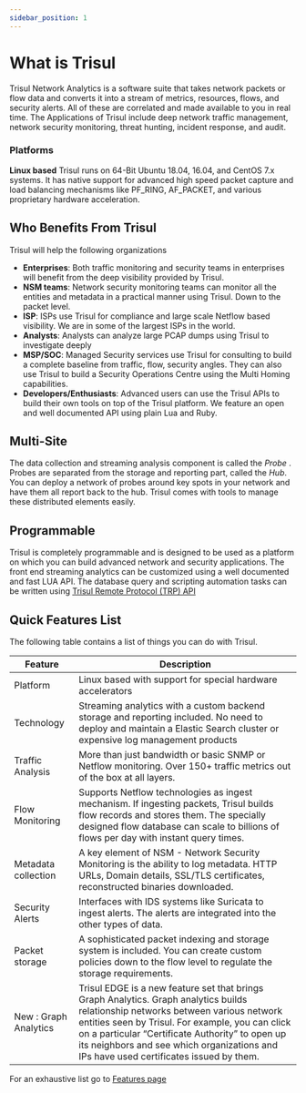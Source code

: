 ```yaml
---
sidebar_position: 1
---
```


# What is Trisul

Trisul Network Analytics is a software suite that takes network packets
or flow data and converts it into a stream of metrics, resources, flows,
and security alerts. All of these are correlated and made available to
you in real time. The Applications of Trisul include deep network traffic
management, network security monitoring, threat hunting, incident
response, and audit.

### Platforms

**Linux based** Trisul runs on 64-Bit Ubuntu 18.04, 16.04, and CentOS
7.x systems. It has native support for advanced high speed packet
capture and load balancing mechanisms like PF_RING, AF_PACKET, and
various proprietary hardware acceleration.

## Who Benefits From Trisul

Trisul will help the following organizations

- **Enterprises**: Both traffic monitoring and security teams in
  enterprises will benefit from the deep visibility provided by Trisul.
- **NSM teams**: Network security monitoring teams can monitor all the entities and metadata in a practical manner using Trisul. Down to
  the packet level.
- **ISP**: ISPs use Trisul for compliance and large scale Netflow based
  visibility. We are in some of the largest ISPs in the world.
- **Analysts**: Analysts can analyze large PCAP dumps using Trisul to
  investigate deeply
- **MSP/SOC**: Managed Security services use Trisul for consulting to
  build a complete baseline from traffic, flow, security angles. They
  can also use Trisul to build a Security Operations Centre using the
  Multi Homing capabilities.
- **Developers/Enthusiasts**: Advanced users can use the Trisul APIs to
  build their own tools on top of the Trisul platform. We feature an
  open and well documented API using plain Lua and Ruby.

## Multi-Site

The data collection and streaming analysis component is called the
*Probe* . Probes are separated from the storage and reporting part,
called the *Hub*. You can deploy a network of probes around key spots in
your network and have them all report back to the hub. Trisul comes with
tools to manage these distributed elements easily.

## Programmable

Trisul is completely programmable and is designed to be used as a
platform on which you can build advanced network and security
applications. The front end streaming analytics can be customized using
a well documented and fast LUA API. The database query and scripting
automation tasks can be written using [Trisul Remote Protocol (TRP)
API](/docs/lua)

## Quick Features List

The following table contains a list of things you can do with Trisul.

| Feature               | Description    |
| --------------------- | ----------|
| Platform              | Linux based with support for special hardware accelerators   |
| Technology            | Streaming analytics with a custom backend storage and reporting included. No need to deploy and maintain a Elastic Search cluster or expensive log management products  |
| Traffic Analysis      | More than just bandwidth or basic SNMP or Netflow monitoring. Over 150+ traffic metrics out of the box at all layers.   |
| Flow Monitoring       | Supports Netflow technologies as ingest mechanism. If ingesting packets, Trisul builds flow records and stores them. The specially designed flow database can scale to billions of flows per day with instant query times.   |
| Metadata collection   | A key element of NSM - Network Security Monitoring is the ability to log metadata. HTTP URLs, Domain details, SSL/TLS certificates, reconstructed binaries downloaded. |
| Security Alerts       | Interfaces with IDS systems like Suricata to ingest alerts. The alerts are integrated into the other types of data.    |
| Packet storage        | A sophisticated packet indexing and storage system is included. You can create custom policies down to the flow level to regulate the storage requirements.   |
| New : Graph Analytics | Trisul EDGE is a new feature set that brings Graph Analytics. Graph analytics builds relationship networks between various network entities seen by Trisul. For example, you can click on a particular “Certificate Authority” to open up its neighbors and see which organizations and IPs have used certificates issued by them. |

For an exhaustive list go to [Features page](https://www.trisul.org/features/)
